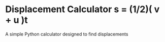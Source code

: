 # Displacement Calculator s = (1/2)( v + u )t
A simple Python calculator designed to find displacements
